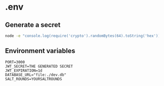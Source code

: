 # .env

## Generate a secret

```bash
node -e "console.log(require('crypto').randomBytes(64).toString('hex'))"
```

## Environment variables

```
PORT=3000
JWT_SECRET=THE GENERATED SECRET
JWT_EXPIRATION=1d
DATABASE_URL="file:./dev.db"
SALT_ROUNDS=YOURSALTROUNDS
```
